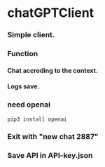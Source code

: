 # chatGPTClient
### Simple client. 

### Function
#### Chat accroding to the context.
#### Logs save. 
  
### need openai 
    pip3 install openai
    
### Exit with "new chat 2887"

### Save API in API-key.json

